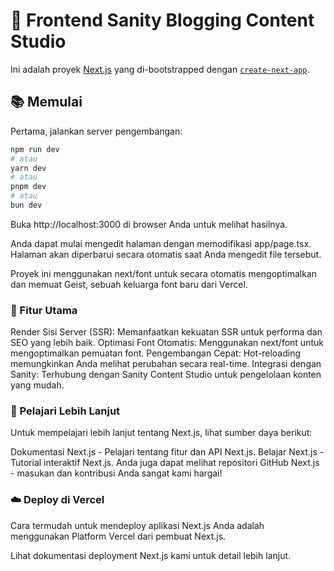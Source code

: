 # 🚀 Frontend Sanity Blogging Content Studio

Ini adalah proyek [Next.js](https://nextjs.org) yang di-bootstrapped dengan [`create-next-app`](https://nextjs.org/docs/app/api-reference/cli/create-next-app).

## 📚 Memulai

Pertama, jalankan server pengembangan:

```bash
npm run dev
# atau
yarn dev
# atau
pnpm dev
# atau
bun dev
```

Buka http://localhost:3000 di browser Anda untuk melihat hasilnya.

Anda dapat mulai mengedit halaman dengan memodifikasi app/page.tsx. Halaman akan diperbarui secara otomatis saat Anda mengedit file tersebut.

Proyek ini menggunakan next/font untuk secara otomatis mengoptimalkan dan memuat Geist, sebuah keluarga font baru dari Vercel.

### 🌟 Fitur Utama
Render Sisi Server (SSR): Memanfaatkan kekuatan SSR untuk performa dan SEO yang lebih baik.
Optimasi Font Otomatis: Menggunakan next/font untuk mengoptimalkan pemuatan font.
Pengembangan Cepat: Hot-reloading memungkinkan Anda melihat perubahan secara real-time.
Integrasi dengan Sanity: Terhubung dengan Sanity Content Studio untuk pengelolaan konten yang mudah.
### 📖 Pelajari Lebih Lanjut
Untuk mempelajari lebih lanjut tentang Next.js, lihat sumber daya berikut:

Dokumentasi Next.js - Pelajari tentang fitur dan API Next.js.
Belajar Next.js - Tutorial interaktif Next.js.
Anda juga dapat melihat repositori GitHub Next.js - masukan dan kontribusi Anda sangat kami hargai!

### ☁️ Deploy di Vercel
Cara termudah untuk mendeploy aplikasi Next.js Anda adalah menggunakan Platform Vercel dari pembuat Next.js.

Lihat dokumentasi deployment Next.js kami untuk detail lebih lanjut.